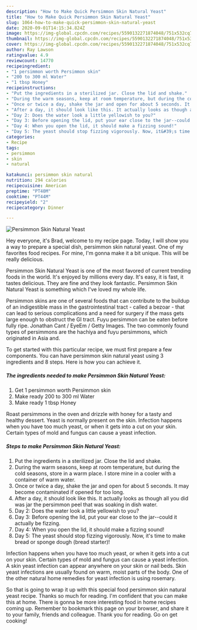 ```yaml
---
description: "How to Make Quick Persimmon Skin Natural Yeast"
title: "How to Make Quick Persimmon Skin Natural Yeast"
slug: 1064-how-to-make-quick-persimmon-skin-natural-yeast
date: 2020-09-01T14:15:34.824Z
image: https://img-global.cpcdn.com/recipes/5590132271874048/751x532cq70/persimmon-skin-natural-yeast-recipe-main-photo.jpg
thumbnail: https://img-global.cpcdn.com/recipes/5590132271874048/751x532cq70/persimmon-skin-natural-yeast-recipe-main-photo.jpg
cover: https://img-global.cpcdn.com/recipes/5590132271874048/751x532cq70/persimmon-skin-natural-yeast-recipe-main-photo.jpg
author: Ray Lawson
ratingvalue: 4.9
reviewcount: 14770
recipeingredient:
- "1 persimmon worth Persimmon skin"
- "200 to 300 ml Water"
- "1 tbsp Honey"
recipeinstructions:
- "Put the ingredients in a sterilized jar. Close the lid and shake."
- "During the warm seasons, keep at room temperature, but during the cold seasons, store in a warm place. I store mine in a cooler with a container of warm water."
- "Once or twice a day, shake the jar and open for about 5 seconds. It may become contaminated if opened for too long."
- "After a day, it should look like this. It actually looks as though all you did was jar the persimmon peel that was soaking in dish water."
- "Day 2: Does the water look a little yellowish to you?"
- "Day 3: Before opening the lid, put your ear close to the jar--could it actually be fizzing."
- "Day 4: When you open the lid, it should make a fizzing sound!"
- "Day 5: The yeast should stop fizzing vigorously. Now, it&#39;s time to make bread or sponge dough (bread starter)!"
categories:
- Recipe
tags:
- persimmon
- skin
- natural

katakunci: persimmon skin natural 
nutrition: 294 calories
recipecuisine: American
preptime: "PT40M"
cooktime: "PT44M"
recipeyield: "2"
recipecategory: Dinner

---
```



![Persimmon Skin Natural Yeast](https://img-global.cpcdn.com/recipes/5590132271874048/751x532cq70/persimmon-skin-natural-yeast-recipe-main-photo.jpg)

Hey everyone, it's Brad, welcome to my recipe page. Today, I will show you a way to prepare a special dish, persimmon skin natural yeast. One of my favorites food recipes. For mine, I'm gonna make it a bit unique. This will be really delicious.

Persimmon Skin Natural Yeast is one of the most favored of current trending foods in the world. It's enjoyed by millions every day. It's easy, it is fast, it tastes delicious. They are fine and they look fantastic. Persimmon Skin Natural Yeast is something which I've loved my whole life.

Persimmon skins are one of several foods that can contribute to the buildup of an indigestible mass in the gastrointestinal tract - called a bezoar - that can lead to serious complications and a need for surgery if the mass gets large enough to obstruct the GI tract. Fuyu persimmon can be eaten before fully ripe. Jonathan Cant / EyeEm / Getty Images. The two commonly found types of persimmons are the hachiya and fuyu persimmons, which originated in Asia and.


To get started with this particular recipe, we must first prepare a few components. You can have persimmon skin natural yeast using 3 ingredients and 8 steps. Here is how you can achieve it.

<!--inarticleads1-->

##### The ingredients needed to make Persimmon Skin Natural Yeast:

1. Get 1 persimmon worth Persimmon skin
1. Make ready 200 to 300 ml Water
1. Make ready 1 tbsp Honey


Roast persimmons in the oven and drizzle with honey for a tasty and healthy dessert. Yeast is normally present on the skin. Infection happens when you have too much yeast, or when it gets into a cut on your skin. Certain types of mold and fungus can cause a yeast infection. 

<!--inarticleads2-->

##### Steps to make Persimmon Skin Natural Yeast:

1. Put the ingredients in a sterilized jar. Close the lid and shake.
1. During the warm seasons, keep at room temperature, but during the cold seasons, store in a warm place. I store mine in a cooler with a container of warm water.
1. Once or twice a day, shake the jar and open for about 5 seconds. It may become contaminated if opened for too long.
1. After a day, it should look like this. It actually looks as though all you did was jar the persimmon peel that was soaking in dish water.
1. Day 2: Does the water look a little yellowish to you?
1. Day 3: Before opening the lid, put your ear close to the jar--could it actually be fizzing.
1. Day 4: When you open the lid, it should make a fizzing sound!
1. Day 5: The yeast should stop fizzing vigorously. Now, it&#39;s time to make bread or sponge dough (bread starter)!


Infection happens when you have too much yeast, or when it gets into a cut on your skin. Certain types of mold and fungus can cause a yeast infection. A skin yeast infection can appear anywhere on your skin or nail beds. Skin yeast infections are usually found on warm, moist parts of the body. One of the other natural home remedies for yeast infection is using rosemary. 

So that is going to wrap it up with this special food persimmon skin natural yeast recipe. Thanks so much for reading. I'm confident that you can make this at home. There is gonna be more interesting food in home recipes coming up. Remember to bookmark this page on your browser, and share it to your family, friends and colleague. Thank you for reading. Go on get cooking!

